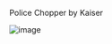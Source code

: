Police Chopper by Kaiser

![image](https://user-images.githubusercontent.com/27104963/32410637-f2594b86-c19b-11e7-8054-62ed1b54875b.png)
